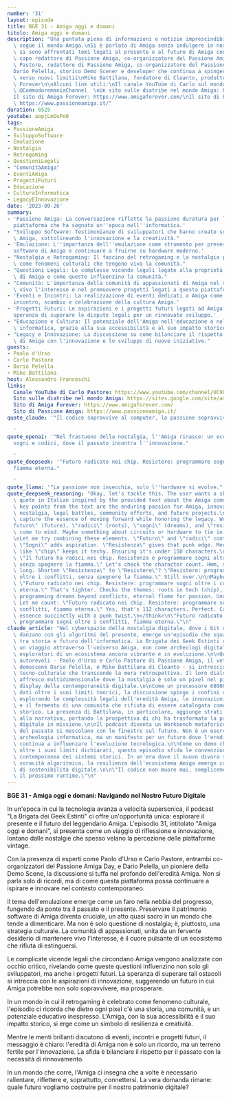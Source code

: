 ```yaml
---
number: '31'
layout: episode
title: BGE 31 - Amiga oggi e domani
titolo: Amiga oggi e domani
description: "Una puntata piena di informazioni e notizie imprescindibile per chi\
  \ segue il mondo Amiga.\nSi è parlato di Amiga senza indulgere in nostalgie e\
  \ si sono affrontati temi legati al presente e al futuro di Amiga con:\nPaolo d'Urso,\
  \ capo redattore di Passione Amiga, co-organizzatore del Passione Amiga day\nCarlo\
  \ Pastore, redattore di Passione Amiga, co-organizzatore del Passione Amiga day\n\
  Dario Pelella, storico Demo Scener e developer che continua a spingere  l'hardware\
  \ verso nuovi limitii\nMike Battilana, fondatore di Cloanto, produttore di Amiga\
  \ Forever\n\nAlcuni link utili:\nIl canale YouTube di Carlo sul mondo Commodore:\
  \ @CommodoremaniaChannel  \nUn sito sulle diatribe nel mondo Amiga: https://sites.google.com/site/amigadocuments/\n\
  Il sito di Amiga Forever: https://www.amigaforever.com/\nIl sito di Passione Amiga:\
  \ https://www.passioneamiga.it/"
duration: 6525
youtube: aopjLmDuPe0
tags:
- PassioneAmiga
- SviluppoSoftware
- Emulazione
- Nostalgia
- Retrogaming
- QuestioniLegali
- "ComunitàAmiga"
- EventiAmiga
- ProgettiFuturi
- Educazione
- CulturaInformatica
- LegacyEInnovazione
date: '2023-09-26'
summary:
- 'Passione Amiga: La conversazione riflette la passione duratura per l''Amiga, una
  piattaforma che ha segnato un''epoca nell''informatica.'
- "Sviluppo Software: Testimonianze di sviluppatori che hanno creato software per\
  \ Amiga, sottolineando l'innovazione e la creatività."
- 'Emulazione: L''importanza dell''emulazione come strumento per preservare il patrimonio
  software di Amiga e continuare a fruirne su hardware moderno.'
- "Nostalgia e Retrogaming: Il fascino del retrogaming e la nostalgia per l'Amiga\
  \ come fenomeni culturali che tengono viva la comunità."
- "Questioni Legali: Le complesse vicende legali legate alla proprietà intellettuale\
  \ di Amiga e come queste influenzino la comunità."
- "Comunità: L'importanza della comunità di appassionati di Amiga nel mantenere\
  \ vivo l'interesse e nel promuovere progetti legati a questa piattaforma."
- 'Eventi e Incontri: La realizzazione di eventi dedicati a Amiga come momenti di
  incontro, scambio e celebrazione della cultura Amiga.'
- 'Progetti Futuri: Le aspirazioni e i progetti futuri legati ad Amiga, compresa la
  speranza di superare le dispute legali per un rinnovato sviluppo.'
- "Educazione e Cultura: Il potenziale dell'Amiga nell'educazione e nella cultura\
  \ informatica, grazie alla sua accessibilità e al suo impatto storico."
- "Legacy e Innovazione: La discussione su come bilanciare il rispetto per l'eredità\
  \ di Amiga con l'innovazione e lo sviluppo di nuove iniziative."
guests:
- Paolo d'Urso
- Carlo Pastore
- Dario Pelella
- Mike Battilana
host: Alessandro Franceschi
links:
  Canale YouTube di Carlo Pastore: https://www.youtube.com/channel/UC9QJjQJl9J5J8J3J9JjJjJQ
  Sito sulle diatribe nel mondo Amiga: https://sites.google.com/site/amigadocuments/
  Sito di Amiga Forever: https://www.amigaforever.com/
  Sito di Passione Amiga: https://www.passioneamiga.it/
quote_claude: '"Il codice sopravvive al computer, la passione sopravvive al tempo"

  '
quote_openai: '"Nel frastuono della nostalgia, l''Amiga rinasce: un ecosistema di
  sogni e codici, dove il passato incontra l''innovazione."

  '
quote_deepseek: '"Futuro radicato nei chip. Resistere: programmare sogni oltre i conflitti,
  fiamma eterna."

  '
quote_llama: '"La passione non invecchia, solo l''hardware si evolve."'
quote_deepseek_reasoning: "Okay, let's tackle this. The user wants a short, impactful\
  \ quote in Italian inspired by the provided text about the Amiga community. The\
  \ key points from the text are the enduring passion for Amiga, innovation beyond\
  \ nostalgia, legal battles, community efforts, and future projects.\n\nI need to\
  \ capture the essence of moving forward while honoring the legacy. Words like \"\
  futuro\" (future), \"radici\" (roots), \"sogni\" (dreams), and \"resistenza\" (resistance)\
  \ come to mind. Maybe something about circuits or hardware to tie in the tech aspect.\n\
  \nLet me try combining these elements. \"Futuro\" and \"radici\" contrast nicely.\
  \ \"Sogni\" adds aspiration. \"Resistenza\" gives that punk edge. Mentioning hardware\
  \ like \"chip\" keeps it techy. Ensuring it's under 150 characters.\n\nFirst draft:\
  \ \"Il futuro ha radici nei chip. Resistenza è programmare sogni oltre i conflitti,\
  \ senza spegnere la fiamma.\" Let's check the character count. Hmm, maybe a bit\
  \ long. Shorten \"Resistenza\" to \"Resistere\"? \"Resistere: programmare sogni\
  \ oltre i conflitti, senza spegnere la fiamma.\" Still over.\n\nMaybe simplify:\
  \ \"Futuro radicato nei chip. Resistere: programmare sogni oltre i conflitti, fiamma\
  \ eterna.\" That's tighter. Checks the themes: roots in tech (chip), resistance,\
  \ programming dreams beyond conflicts, eternal flame for passion. Under 150 characters?\
  \ Let me count: \"Futuro radicato nei chip. Resistere: programmare sogni oltre i\
  \ conflitti, fiamma eterna.\" Yes, that's 112 characters. Perfect. Captures the\
  \ essence succinctly with a punk twist.\n</think>\n\"Futuro radicato nei chip. Resistere:\
  \ programmare sogni oltre i conflitti, fiamma eterna.\"\n"
claude_article: "Nel cyberspazio della nostalgia digitale, dove i bit del passato\
  \ danzano con gli algoritmi del presente, emerge un'episodio che squarcia il velo\
  \ tra storia e futuro dell'informatica. La Brigata dei Geek Estinti ci porta in\
  \ un viaggio attraverso l'universo Amiga, non come archeologi digitali, ma come\
  \ esploratori di un ecosistema ancora vibrante e in evoluzione.\n\nQuattro voci\
  \ autorevoli - Paolo d'Urso e Carlo Pastore di Passione Amiga, il veterano della\
  \ demoscene Dario Pelella, e Mike Battilana di Cloanto - si intrecciano in una sinfonia\
  \ tecno-culturale che transcende la mera retrospettiva. Il loro dialogo plasma un\
  \ affresco multidimensionale dove la nostalgia è solo un pixel nel più ampio\
  \ display della contemporaneità digitale.\n\nCome un processore 68000 che elabora\
  \ dati oltre i suoi limiti teorici, la discussione spinge i confini del possibile,\
  \ esplorando le complessità legali dell'eredità Amiga, le innovazioni nell'emulazione,\
  \ e il fermento di una comunità che rifiuta di essere catalogata come relitto\
  \ storico. La presenza di Battilana, in particolare, aggiunge strati di profondità\
  \ alla narrativa, portando la prospettiva di chi ha trasformato la preservazione\
  \ digitale in missione.\n\nIl podcast diventa un Workbench metaforico dove le icone\
  \ del passato si mescolano con le finestre sul futuro. Non è un esercizio di\
  \ archeologia informatica, ma un manifesto per un futuro dove l'eredità Amiga\
  \ continua a influenzare l'evoluzione tecnologica.\n\nCome un demo che spinge l'hardware\
  \ oltre i suoi limiti dichiarati, questo episodio sfida le convenzioni sulla rilevanza\
  \ contemporanea dei sistemi storici. In un'era dove il nuovo divora se stesso con\
  \ voracità algoritmica, la resilienza dell'ecosistema Amiga emerge come paradigma\
  \ di sostenibilità digitale.\n\n\"Il codice non muore mai, semplicemente attende\
  \ il prossimo runtime.\"\n"
---
```

**BGE 31 - Amiga oggi e domani: Navigando nel Nostro Futuro Digitale**

In un'epoca in cui la tecnologia avanza a velocità supersonica, il podcast "La Brigata dei Geek Estinti" ci offre un'opportunità unica: esplorare il presente e il futuro del leggendario Amiga. L'episodio 31, intitolato "Amiga oggi e domani", si presenta come un viaggio di riflessione e innovazione, lontano dalle nostalgie che spesso velano la percezione delle piattaforme vintage.

Con la presenza di esperti come Paolo d'Urso e Carlo Pastore, entrambi co-organizzatori del Passione Amiga Day, e Dario Pelella, un pioniere della Demo Scene, la discussione si tuffa nel profondo dell'eredità Amiga. Non si parla solo di ricordi, ma di come questa piattaforma possa continuare a ispirare e innovare nel contesto contemporaneo.

Il tema dell'emulazione emerge come un faro nella nebbia del progresso, fungendo da ponte tra il passato e il presente. Preservare il patrimonio software di Amiga diventa cruciale, un atto quasi sacro in un mondo che tende a dimenticare. Ma non è solo questione di nostalgia; è, piuttosto, una strategia culturale. La comunità di appassionati, unita da un fervente desiderio di mantenere vivo l'interesse, è il cuore pulsante di un ecosistema che rifiuta di estinguersi.

Le complicate vicende legali che circondano Amiga vengono analizzate con occhio critico, rivelando come queste questioni influenzino non solo gli sviluppatori, ma anche i progetti futuri. La speranza di superare tali ostacoli si intreccia con le aspirazioni di innovazione, suggerendo un futuro in cui Amiga potrebbe non solo sopravvivere, ma prosperare.

In un mondo in cui il retrogaming è celebrato come fenomeno culturale, l'episodio ci ricorda che dietro ogni pixel c'è una storia, una comunità, e un potenziale educativo inespresso. L'Amiga, con la sua accessibilità e il suo impatto storico, si erge come un simbolo di resilienza e creatività.

Mentre le menti brillanti discutono di eventi, incontri e progetti futuri, il messaggio è chiaro: l'eredità di Amiga non è solo un ricordo, ma un terreno fertile per l'innovazione. La sfida è bilanciare il rispetto per il passato con la necessità di rinnovamento.

In un mondo che corre, l'Amiga ci insegna che a volte è necessario rallentare, riflettere e, soprattutto, connettersi. La vera domanda rimane: quale futuro vogliamo costruire per il nostro patrimonio digitale?
